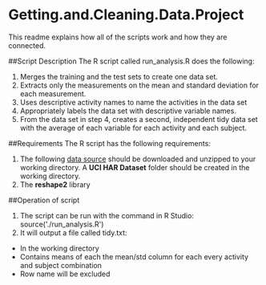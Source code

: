 # Getting.and.Cleaning.Data.Project
This readme explains how all of the scripts work and how they are connected.  

##Script Description
The R script called run_analysis.R does the following: 

1. Merges the training and the test sets to create one data set.
2. Extracts only the measurements on the mean and standard deviation for each measurement. 
3. Uses descriptive activity names to name the activities in the data set
4. Appropriately labels the data set with descriptive variable names. 
5. From the data set in step 4, creates a second, independent tidy data set with the average of each variable for each activity and each subject.

##Requirements
The R script has the following requirements:

1. The following [data source](https://d396qusza40orc.cloudfront.net/getdata%2Fprojectfiles%2FUCI%20HAR%20Dataset.zip) should be downloaded and unzipped to your working directory. A <B>UCI HAR Dataset</B> folder should be created in the working directory.
2. The <B>reshape2</B> library

##Operation of script
1. The script can be run with the command in R Studio: source('./run_analysis.R')
2. It will output a file called tidy.txt:
  * In the working directory
  * Contains means of each the mean/std column for each every activity and subject combination
  * Row name will be excluded

